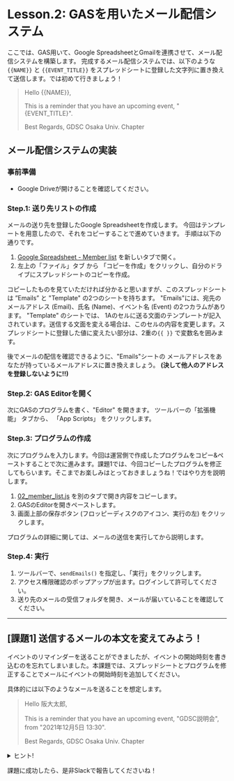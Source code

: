 # Lesson.2: GASを用いたメール配信システム
ここでは、GAS用いて、Google SpreadsheetとGmailを連携させて、メール配信システムを構築します。
完成するメール配信システムでは、以下のような `{{NAME}}` と `{{EVENT_TITLE}}` をスプレッドシートに登録した文字列に置き換えて送信します。では初めて行きましょう！

> Hello {{NAME}},  
>
> This is a reminder that you have an upcoming event, "{EVENT_TITLE}".
>
> Best Regards,
> GDSC Osaka Univ. Chapter

## メール配信システムの実装

### 事前準備

- Google Driveが開けることを確認してください。

### Step.1: 送り先リストの作成

メールの送り先を登録したGoogle Spreadsheetを作成します。
今回はテンプレートを用意したので、それをコピーすることで進めていきます。
手順は以下の通りです。

1. [Google Spreadsheet - Member list](https://docs.google.com/spreadsheets/d/1jBdk5Qa4Ke-THKRbrr4khBGsv1SAuo7bl7DudcuBTNs/edit?usp=sharing) を新しいタブで開く。
1. 左上の「ファイル」タブ から 「コピーを作成」をクリックし、自分のドライブにスプレッドシートのコピーを作成。

コピーしたものを見ていただければ分かると思いますが、このスプレッドシートは ”Emails” と "Template" の2つのシートを持ちます。
"Emails"には、宛先のメールアドレス (Email)、氏名 (Name)、イベント名 (Event) の2つカラムがあります。
"Template" のシートでは、 1Aのセルに送る文面のテンプレートが記入されています。送信する文面を変える場合は、このセルの内容を変更します。スプレッドシートに登録した値に変えたい部分は、2重の`{{ }}` で変数名を囲みます。

後でメールの配信を確認できるように、"Emails"シートの メールアドレスをあなたが持っているメールアドレスに置き換えましょう。 **(決して他人のアドレスを登録しないように!!)**

### Step.2: GAS Editorを開く

次にGASのプログラムを書く、"Editor" を開きます。
ツールバーの「拡張機能」 タブから、 「App Scripts」 をクリックします。

### Step.3: プログラムの作成

次にプログラムを入力します。今回は運営側で作成したプログラムをコピー&ペーストすることで次に進みます。課題1では、今回コピーしたプログラムを修正してもらいます。そこまでお楽しみはとっておきましょうね！ではやり方を説明します。

1. [02_member_list.js](./02_member_list.js) を別のタブで開き内容をコピーします。
1. GASのEditorを開きペーストします。
1. 画面上部の保存ボタン (フロッピーディスクのアイコン、実行の左) をクリックします。

プログラムの詳細に関しては、メールの送信を実行してから説明します。

### Step.4: 実行

1. ツールバーで、`sendEmails()` を指定し、「実行」をクリックします。
1. アクセス権限確認のポップアップが出ます。ログインして許可してください。
1. 送り先のメールの受信フォルダを開き、メールが届いていることを確認してください。


---
## [課題1] 送信するメールの本文を変えてみよう！

イベントのリマインダーを送ることができましたが、イベントの開始時刻を書き込むのを忘れてしまいました。本課題では、スプレッドシートとプログラムを修正することでメールにイベントの開始時刻を追加してください。

具体的には以下のようなメールを送ることを想定します。

> Hello 阪大太郎,  
>
> This is a reminder that you have an upcoming event, "GDSC説明会", from "2021年12月5日 13:30".
>
> Best Regards,
> GDSC Osaka Univ. Chapter


<details>
<summary>ヒント!</summary>

1. シート "Emails" には、「StartTime」のカラムを追加します。
1. シート "Tempalte"には、時刻を記入するためのプレースホルダ `{{START_TIME}}` を付け足します。
1. スクリプトでは、
    1. シートから新たに "StartTime"のカラムを `ss.getRange(i, XX).getValue();` で取得します。
    1. テンプレートの文字列を`{{START_TIME}}`を、 `.replace()` 関数で置き換えます。
</details>

課題に成功したら、是非Slackで報告してくださいね！